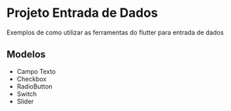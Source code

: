 # Projeto Entrada de Dados

Exemplos de como utilizar as ferramentas do flutter para entrada de dados

## Modelos

- Campo Texto
- Checkbox
- RadioButton
- Switch
- Slider
